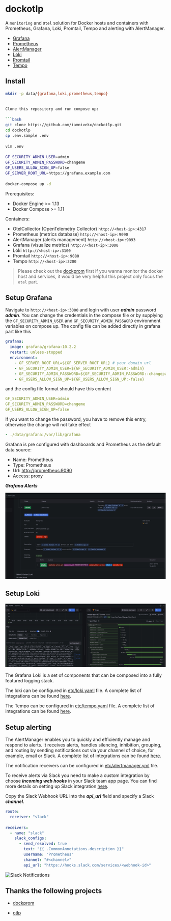 # dockotlp

A `monitoring` and `Otel` solution for Docker hosts and containers with Prometheus, Grafana, Loki, Promtail, Tempo and alerting with AlertManager.

- [Grafana](https://grafana.com/docs/grafana/latest/)
- [Prometheus](https://prometheus.io/)
- [AlertManager](https://grafana.com/docs/grafana/latest/alerting/set-up/migrating-alerts/legacy-alerting/grafana-cloud-alerting/alertmanager/)
- [Loki](https://grafana.com/docs/loki/latest/)
- [Promtail](https://grafana.com/docs/loki/latest/send-data/promtail/)
- [Tempo](https://grafana.com/docs/tempo/latest)

## Install

```bash
mkdir -p data/{grafana,loki,prometheus,tempo}
```

```bash

Clone this repository and run compose up:

```bash
git clone https://github.com/iamnivekx/dockotlp.git
cd dockotlp
cp .env.sample .env

vim .env

GF_SECURITY_ADMIN_USER=admin
GF_SECURITY_ADMIN_PASSWORD=changeme
GF_USERS_ALLOW_SIGN_UP=false
GF_SERVER_ROOT_URL=https://grafana.example.com

docker-compose up -d
```

Prerequisites:

- Docker Engine >= 1.13
- Docker Compose >= 1.11

Containers:

- OtelCollector (OpenTelemetry Collector) `http://<host-ip>:4317`
- Prometheus (metrics database) `http://<host-ip>:9090`
- AlertManager (alerts management) `http://<host-ip>:9093`
- Grafana (visualize metrics) `http://<host-ip>:3000`
- Loki `http://<host-ip>:3100`
- Promtail `http://<host-ip>:9080`
- Tempo `http://<host-ip>:3200`

> Please check out the [dockprom](https://github.com/stefanprodan/dockprom) first if you wanna monitor the docker host and services, it would be very helpful this project only focus the `otel` part.

## Setup Grafana

Navigate to `http://<host-ip>:3000` and login with user **_admin_** password **_admin_**. You can change the credentials in the compose file or by supplying the `GF_SECURITY_ADMIN_USER` and `GF_SECURITY_ADMIN_PASSWORD` environment variables on compose up. The config file can be added directly in grafana part like this

```yaml
grafana:
  image: grafana/grafana:10.2.2
  restart: unless-stopped
  environment:
    - GF_SERVER_ROOT_URL=${GF_SERVER_ROOT_URL} # your domain url
    - GF_SECURITY_ADMIN_USER=${GF_SECURITY_ADMIN_USER:-admin}
    - GF_SECURITY_ADMIN_PASSWORD=${GF_SECURITY_ADMIN_PASSWORD:-changepass}
    - GF_USERS_ALLOW_SIGN_UP=${GF_USERS_ALLOW_SIGN_UP:-false}
```

and the config file format should have this content

```yaml
GF_SECURITY_ADMIN_USER=admin
GF_SECURITY_ADMIN_PASSWORD=changeme
GF_USERS_ALLOW_SIGN_UP=false
```

If you want to change the password, you have to remove this entry, otherwise the change will not take effect

```yaml
- ./data/grafana:/var/lib/grafana
```

Grafana is pre configured with dashboards and Prometheus as the default data source:

- Name: Prometheus
- Type: Prometheus
- Url: [http://prometheus:9090](http://prometheus:9090)
- Access: proxy

**_Grafana Alerts_**

![Grafana Alerts](./docs/alert.jpg)

## Setup Loki

![Grafana Loki and Tempo](./docs/opentelemetry.jpg)

The Grafana Loki is a set of components that can be composed into a fully featured logging stack.

The loki can be configured in [etc/loki.yaml](./etc/loki.yaml) file.
A complete list of integrations can be found [here](https://grafana.com/docs/loki/latest/configure/examples/).

The Tempo can be configured in [etc/tempo.yaml](./etc/tempo.yaml) file.
A complete list of integrations can be found [here](https://grafana.com/docs/tempo/latest/configuration/manifest/).

## Setup alerting

The AlertManager enables you to quickly and efficiently manage and respond to alerts. It receives alerts, handles silencing, inhibition, grouping, and routing by sending notifications out via your channel of choice, for example, email or Slack.
A complete list of integrations can be found [here](https://grafana.com/docs/grafana-cloud/alerting-and-irm/alerting/fundamentals/alertmanager/).

The notification receivers can be configured in [etc/alertmanager.yml](./etc/alertmanager.yaml) file.

To receive alerts via Slack you need to make a custom integration by choose **_incoming web hooks_** in your Slack team app page.
You can find more details on setting up Slack integration [here](http://www.robustperception.io/using-slack-with-the-alertmanager/).

Copy the Slack Webhook URL into the **_api_url_** field and specify a Slack **_channel_**.

```yaml
route:
  receiver: "slack"

receivers:
  - name: "slack"
    slack_configs:
      - send_resolved: true
        text: "{{ .CommonAnnotations.description }}"
        username: "Prometheus"
        channel: "#<channel>"
        api_url: "https://hooks.slack.com/services/<webhook-id>"
```

![Slack Notifications](https://raw.githubusercontent.com/stefanprodan/dockprom/master/screens/Slack_Notifications.png)

## Thanks the following projects

- [dockprom](https://github.com/stefanprodan/dockprom)

- [otlp](https://github.com/open-telemetry)
